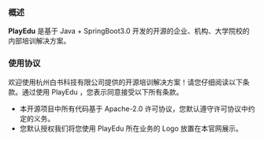 ### 概述

**PlayEdu** 是基于 Java + SpringBoot3.0 开发的开源的企业、机构、大学院校的内部培训解决方案。

### 使用协议

欢迎使用杭州白书科技有限公司提供的开源培训解决方案！请您仔细阅读以下条款。通过使用 PlayEdu ，您表示同意接受以下所有条款。

+ 本开源项目中所有代码基于 Apache-2.0 许可协议，您默认遵守许可协议中约定的义务。
+ 您默认授权我们将您使用 PlayEdu 所在业务的 Logo 放置在本官网展示。
